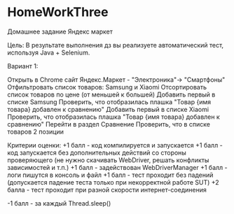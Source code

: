 # HomeWorkThree

Домашнее задание
Яндекс маркет

Цель:
В результате выполнения дз вы реализуете автоматический тест, используя Java + Selenium.

Вариант 1:

Открыть в Chrome сайт Яндекс.Маркет - "Электроника"-> "Смартфоны"
Отфильтровать список товаров: Samsung и Xiaomi
Отсортировать список товаров по цене (от меньшей к большей)
Добавить первый в списке Samsung
Проверить, что отобразилась плашка "Товар {имя товара} добавлен к сравнению"
Добавить первый в списке Xiaomi
Проверить, что отобразилась плашка "Товар {имя товара} добавлен к сравнению"
Перейти в раздел Сравнение
Проверить, что в списке товаров 2 позиции

Критерии оценки:
+1 балл - код компилируется и запускается 
+1 балл - код запускается без дополнительных действий со стороны проверяющего (не нужно скачивать WebDriver, решать конфликты зависимостей и т.п.) 
+1 балл - задействован WebDriverManager 
+1 балл - логи пишутся в консоль и файл 
+1 балл - тест проходит без падений (допускается падение теста только при некорректной работе SUT) 
+2 балла - тест проходит при разной скорости интернет-соединения

-1 балл - за каждый Thread.sleep()
